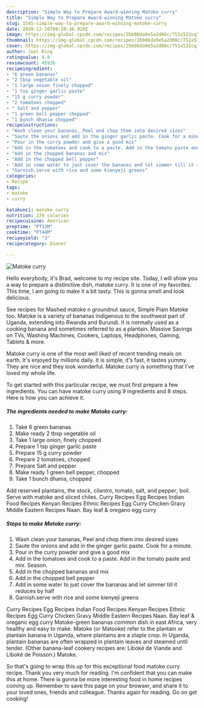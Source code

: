 ```yaml
---
description: "Simple Way to Prepare Award-winning Matoke curry"
title: "Simple Way to Prepare Award-winning Matoke curry"
slug: 1545-simple-way-to-prepare-award-winning-matoke-curry
date: 2020-12-20T09:29:36.910Z
image: https://img-global.cpcdn.com/recipes/2bb06da9e5a2d08c/751x532cq70/matoke-curry-recipe-main-photo.jpg
thumbnail: https://img-global.cpcdn.com/recipes/2bb06da9e5a2d08c/751x532cq70/matoke-curry-recipe-main-photo.jpg
cover: https://img-global.cpcdn.com/recipes/2bb06da9e5a2d08c/751x532cq70/matoke-curry-recipe-main-photo.jpg
author: Joel King
ratingvalue: 4.8
reviewcount: 45936
recipeingredient:
- "6 green bananas"
- "2 tbsp vegetable oil"
- "1 large onion finely chopped"
- "1 tsp ginger garlic paste"
- "15 g curry powder"
- "2 tomatoes chopped"
- " Salt and pepper"
- "1 green bell pepper chopped"
- "1 bunch dhania chopped"
recipeinstructions:
- "Wash clean your bananas, Peel and chop them into desired sizes"
- "Saute the onions and add in the ginger garlic paste. Cook for a minute."
- "Pour in the curry powder and give a good mix"
- "Add in the tomatoes and cook to a paste. Add in the tomato paste and mix. Season."
- "Add in the chopped bananas and mix"
- "Add in the chopped bell pepper"
- "Add in some water to just cover the bananas and let simmer till it reduces by half"
- "Garnish.serve with rice and some kienyeji greens"
categories:
- Recipe
tags:
- matoke
- curry

katakunci: matoke curry 
nutrition: 279 calories
recipecuisine: American
preptime: "PT32M"
cooktime: "PT44M"
recipeyield: "3"
recipecategory: Dinner

---
```



![Matoke curry](https://img-global.cpcdn.com/recipes/2bb06da9e5a2d08c/751x532cq70/matoke-curry-recipe-main-photo.jpg)

Hello everybody, it's Brad, welcome to my recipe site. Today, I will show you a way to prepare a distinctive dish, matoke curry. It is one of my favorites. This time, I am going to make it a bit tasty. This is gonna smell and look delicious.

See recipes for Mashed matoke n groundnut sauce, Simple Plain Matoke too. Matoke is a variety of bananas indigenous to the southwest part of Uganda, extending into Rwanda and Burundi. It is normally used as a cooking banana and sometimes referred to as a plantain. Massive Savings on TVs, Washing Machines, Cookers, Laptops, Headphones, Gaming, Tablets &amp; more.

Matoke curry is one of the most well liked of recent trending meals on earth. It's enjoyed by millions daily. It is simple, it's fast, it tastes yummy. They are nice and they look wonderful. Matoke curry is something that I've loved my whole life.


To get started with this particular recipe, we must first prepare a few ingredients. You can have matoke curry using 9 ingredients and 8 steps. Here is how you can achieve it.

<!--inarticleads1-->

##### The ingredients needed to make Matoke curry:

1. Take 6 green bananas
1. Make ready 2 tbsp vegetable oil
1. Take 1 large onion, finely chopped
1. Prepare 1 tsp ginger garlic paste
1. Prepare 15 g curry powder
1. Prepare 2 tomatoes, chopped
1. Prepare  Salt and pepper
1. Make ready 1 green bell pepper, chopped
1. Take 1 bunch dhania, chopped


Add reserved plantains, the stock, cilantro, tomato, salt, and pepper; boil. Serve with matoke and sliced chiles. Curry Recipes Egg Recipes Indian Food Recipes Kenyan Recipes Ethnic Recipes Egg Curry Chicken Gravy Middle Eastern Recipes Naan. Bay leaf &amp; oregano egg curry 

<!--inarticleads2-->

##### Steps to make Matoke curry:

1. Wash clean your bananas, Peel and chop them into desired sizes
1. Saute the onions and add in the ginger garlic paste. Cook for a minute.
1. Pour in the curry powder and give a good mix
1. Add in the tomatoes and cook to a paste. Add in the tomato paste and mix. Season.
1. Add in the chopped bananas and mix
1. Add in the chopped bell pepper
1. Add in some water to just cover the bananas and let simmer till it reduces by half
1. Garnish.serve with rice and some kienyeji greens


Curry Recipes Egg Recipes Indian Food Recipes Kenyan Recipes Ethnic Recipes Egg Curry Chicken Gravy Middle Eastern Recipes Naan. Bay leaf &amp; oregano egg curry Matoke-green bananas common dish in east Africa, very healthy and easy to make. Matoke (or Matooke) refer to the plantain or plantain banana in Uganda, where plantains are a staple crop. In Uganda, plantain bananas are often wrapped in plantain leaves and steamed until tender. (Other banana-leaf cookery recipes are: Liboké de Viande and Liboké de Poisson.) Matoke. 

So that's going to wrap this up for this exceptional food matoke curry recipe. Thank you very much for reading. I'm confident that you can make this at home. There is gonna be more interesting food in home recipes coming up. Remember to save this page on your browser, and share it to your loved ones, friends and colleague. Thanks again for reading. Go on get cooking!
